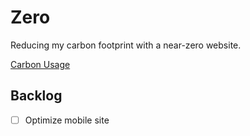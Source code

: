 # Zero
Reducing my carbon footprint with a near-zero website.

[Carbon Usage](https://digitalbeacon.co/report/calebjolliffe-co)

## Backlog
- [ ] Optimize mobile site
